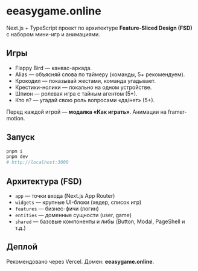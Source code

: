 # eeasygame.online

Next.js + TypeScript проект по архитектуре **Feature-Sliced Design (FSD)** с набором мини-игр и анимациями.

## Игры
- Flappy Bird — канвас-аркада.
- Alias — объясняй слова по таймеру (команды, 5+ рекомендуем).
- Крокодил — показывай жестами, команда угадывает.
- Крестики-нолики — локально на одном устройстве.
- Шпион — ролевая игра с тайным агентом (5+).
- Кто я? — угадай свою роль вопросами «да/нет» (5+).

Перед каждой игрой — **модалка «Как играть»**. Анимации на framer-motion.

## Запуск
```bash
pnpm i
pnpm dev
# http://localhost:3000
```

## Архитектура (FSD)
- `app` — точки входа (Next.js App Router)
- `widgets` — крупные UI-блоки (хедер, список игр)
- `features` — бизнес-фичи (логин)
- `entities` — доменные сущности (user, game)
- `shared` — базовые компоненты и либы (Button, Modal, PageShell и т.д.)

## Деплой
Рекомендовано через Vercel. Домен: **eeasygame.online**.

